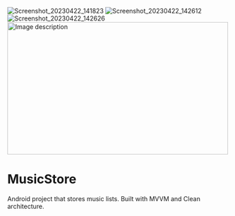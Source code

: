 ![Screenshot_20230422_141823](https://user-images.githubusercontent.com/90982374/233835221-0b082bb0-edff-4bcc-912b-2829cac1ed72.png)
![Screenshot_20230422_142612](https://user-images.githubusercontent.com/90982374/233835228-638d4921-949a-422c-87b4-011736f2625a.png)
![Screenshot_20230422_142626](https://user-images.githubusercontent.com/90982374/233835233-b9af49d8-1653-4b7f-a581-41532dc11c7c.png)
<img src="[image_path.jpg](https://user-images.githubusercontent.com/90982374/233835221-0b082bb0-edff-4bcc-912b-2829cac1ed72.png)" alt="Image description" width="500" height="300">
# MusicStore
Android project that stores music lists. Built with MVVM and Clean architecture.
